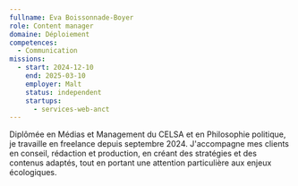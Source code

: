 ```yaml
---
fullname: Eva Boissonnade-Boyer
role: Content manager
domaine: Déploiement
competences:
  - Communication
missions:
  - start: 2024-12-10
    end: 2025-03-10
    employer: Malt
    status: independent
    startups:
      - services-web-anct
---
```

Diplômée en Médias et Management du CELSA et en Philosophie politique, je travaille en freelance depuis septembre 2024. J'accompagne mes clients en conseil, rédaction et production, en créant des stratégies et des contenus adaptés, tout en portant une attention particulière aux enjeux écologiques.






